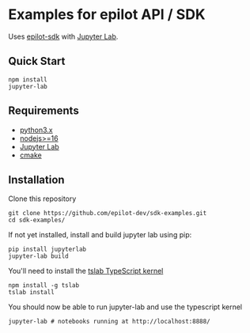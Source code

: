 # Examples for epilot API / SDK

Uses [epilot-sdk](https://github.com/epilot-dev/sdk-js) with [Jupyter Lab](https://jupyter.org/).

## Quick Start

```
npm install
jupyter-lab
```

## Requirements

- [python3.x](https://www.python.org/downloads/)
- [nodejs>=16](https://nodejs.org/en/download/)
- [Jupyter Lab](https://jupyter.org/install)
- [cmake](https://cmake.org/download/)

## Installation

Clone this repository

```
git clone https://github.com/epilot-dev/sdk-examples.git
cd sdk-examples/
```

If not yet installed, install and build jupyter lab using pip:

```
pip install jupyterlab
jupyter-lab build
```

You'll need to install the [tslab TypeScript kernel](https://github.com/yunabe/tslab)

```
npm install -g tslab
tslab install
```

You should now be able to run jupyter-lab and use the typescript kernel

```
jupyter-lab # notebooks running at http://localhost:8888/
```
